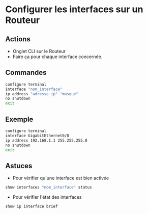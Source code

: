 # Configurer les interfaces sur un Routeur

## Actions

- Onglet CLI sur le Routeur
- Faire ça pour chaque interface concernée.

## Commandes

```sh
configure terminal
interface "nom_interface"
ip address "adresse_ip" "masque"
no shutdown
exit
```

## Exemple

```sh
configure terminal
interface GigabitEthernet0/0
ip address 192.168.1.1 255.255.255.0
no shutdown
exit
```

## Astuces

- Pour vérifier qu'une interface est bien activée
```sh
show interfaces "nom_interface" status
```

- Pour vérifier l'état des interfaces
```sh
show ip interface brief
```